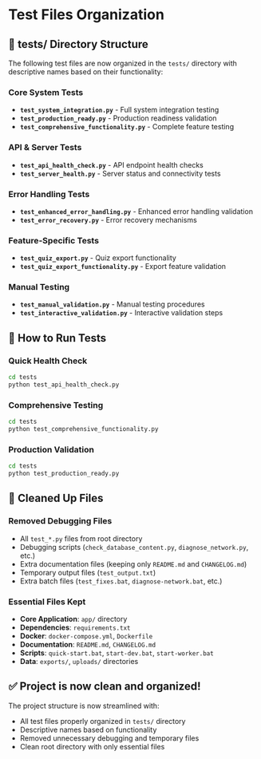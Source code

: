 # Test Files Organization

## 📁 tests/ Directory Structure

The following test files are now organized in the `tests/` directory with descriptive names based on their functionality:

### Core System Tests
- **`test_system_integration.py`** - Full system integration testing
- **`test_production_ready.py`** - Production readiness validation
- **`test_comprehensive_functionality.py`** - Complete feature testing

### API & Server Tests  
- **`test_api_health_check.py`** - API endpoint health checks
- **`test_server_health.py`** - Server status and connectivity tests

### Error Handling Tests
- **`test_enhanced_error_handling.py`** - Enhanced error handling validation
- **`test_error_recovery.py`** - Error recovery mechanisms

### Feature-Specific Tests
- **`test_quiz_export.py`** - Quiz export functionality
- **`test_quiz_export_functionality.py`** - Export feature validation

### Manual Testing
- **`test_manual_validation.py`** - Manual testing procedures
- **`test_interactive_validation.py`** - Interactive validation steps

## 🚀 How to Run Tests

### Quick Health Check
```bash
cd tests
python test_api_health_check.py
```

### Comprehensive Testing
```bash
cd tests  
python test_comprehensive_functionality.py
```

### Production Validation
```bash
cd tests
python test_production_ready.py
```

## 🧹 Cleaned Up Files

### Removed Debugging Files
- All `test_*.py` files from root directory
- Debugging scripts (`check_database_content.py`, `diagnose_network.py`, etc.)
- Extra documentation files (keeping only `README.md` and `CHANGELOG.md`)
- Temporary output files (`test_output.txt`)
- Extra batch files (`test_fixes.bat`, `diagnose-network.bat`, etc.)

### Essential Files Kept
- **Core Application**: `app/` directory
- **Dependencies**: `requirements.txt`
- **Docker**: `docker-compose.yml`, `Dockerfile`
- **Documentation**: `README.md`, `CHANGELOG.md`
- **Scripts**: `quick-start.bat`, `start-dev.bat`, `start-worker.bat`
- **Data**: `exports/`, `uploads/` directories

## ✅ Project is now clean and organized!

The project structure is now streamlined with:
- All test files properly organized in `tests/` directory
- Descriptive names based on functionality
- Removed unnecessary debugging and temporary files
- Clean root directory with only essential files
